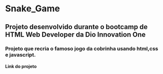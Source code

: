 # Snake_Game

## Projeto desenvolvido durante o bootcamp de HTML Web Developer da Dio Innovation One

### Projeto que recria o famoso jogo da cobrinha usando html,css e javascript.


#### Link do projeto []()